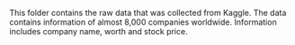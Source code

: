This folder contains the raw data that was collected from Kaggle. The data contains information of almost 8,000 companies
worldwide. Information includes company name, worth and stock price.
